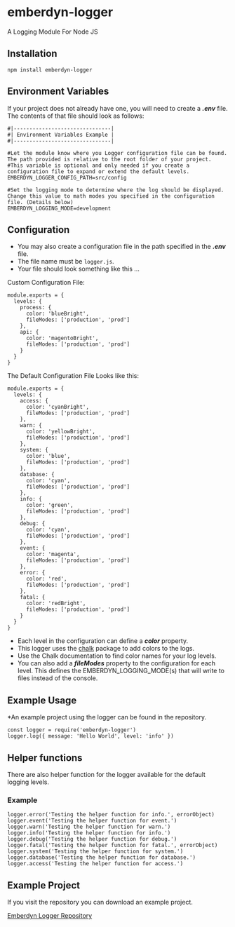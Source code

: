 # emberdyn-logger

A Logging Module For Node JS

## Installation

`npm install emberdyn-logger`

## Environment Variables

If your project does not already have one, you will need to create a **_.env_** file. The contents of that file should look as follows:

```
#|-------------------------------|
#| Environment Variables Example |
#|-------------------------------|

#Let the module know where you Logger configuration file can be found. The path provided is relative to the root folder of your project.
#This variable is optional and only needed if you create a configuration file to expand or extend the default levels.
EMBERDYN_LOGGER_CONFIG_PATH=src/config

#Set the logging mode to determine where the log should be displayed. Change this value to math modes you specified in the configuration file. (Details below)
EMBERDYN_LOGGING_MODE=development
```

## Configuration

- You may also create a configuration file in the path specified in the **_.env_** file.
- The file name must be `logger.js`.
- Your file should look something like this ...

Custom Configuration File:

```
module.exports = {
  levels: {
    process: {
      color: 'blueBright',
      fileModes: ['production', 'prod']
    },
    api: {
      color: 'magentoBright',
      fileModes: ['production', 'prod']
    }
  }
}
```

The Default Configuration File Looks like this:

```
module.exports = {
  levels: {
    access: {
      color: 'cyanBright',
      fileModes: ['production', 'prod']
    },
    warn: {
      color: 'yellowBright',
      fileModes: ['production', 'prod']
    },
    system: {
      color: 'blue',
      fileModes: ['production', 'prod']
    },
    database: {
      color: 'cyan',
      fileModes: ['production', 'prod']
    },
    info: {
      color: 'green',
      fileModes: ['production', 'prod']
    },
    debug: {
      color: 'cyan',
      fileModes: ['production', 'prod']
    },
    event: {
      color: 'magenta',
      fileModes: ['production', 'prod']
    },
    error: {
      color: 'red',
      fileModes: ['production', 'prod']
    },
    fatal: {
      color: 'redBright',
      fileModes: ['production', 'prod']
    }
  }
}
```

- Each level in the configuration can define a **_color_** property.
- This logger uses the [chalk]('https://www.npmjs.com/package/chalk') package to add colors to the logs.
- Use the Chalk documentation to find color names for your log levels.
- You can also add a **_fileModes_** property to the configuration for each level. This defines the EMBERDYN_LOGGING_MODE(s) that will write to files instead of the console.

## Example Usage

\*An example project using the logger can be found in the repository.

```
const logger = require('emberdyn-logger')
logger.log({ message: 'Hello World', level: 'info' })
```

## Helper functions

There are also helper function for the logger available for the default logging levels.

### Example

```
logger.error('Testing the helper function for info.', errorObject)
logger.event('Testing the helper function for event.')
logger.warn('Testing the helper function for warn.')
logger.info('Testing the helper function for info.')
logger.debug('Testing the helper function for debug.')
logger.fatal('Testing the helper function for fatal.', errorObject)
logger.system('Testing the helper function for system.')
logger.database('Testing the helper function for database.')
logger.access('Testing the helper function for access.')
```

## Example Project
If you visit the repository you can download an example project.

[Emberdyn Logger Repository](https://github.com/emberdyn-code/emberdyn-logger)